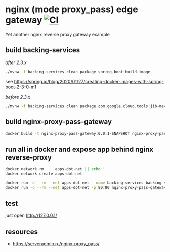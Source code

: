# nginx (mode proxy_pass) edge gateway [![ CI ](https://github.com/daggerok/nginx-proxy-pass-gateway-example/workflows/%20CI%20/badge.svg)](https://github.com/daggerok/nginx-proxy-pass-gateway-example/actions?query=workflow%3A%22+CI+%22)
Yet another nginx reverse proxy gateway example

## build backing-services

_after 2.3.x_

```bash
./mvnw -f backing-services clean package spring-boot:build-image
```

see https://spring.io/blog/2020/01/27/creating-docker-images-with-spring-boot-2-3-0-m1

_before 2.3.x_

```bash
./mvnw -f backing-services clean package com.google.cloud.tools:jib-maven-plugin:dockerBuild -Dimage=backing-services:0.0.1-SNAPSHOT
```

## build nginx-proxy-pass-gateway

```bash
docker build -t nginx-proxy-pass-gateway:0.0.1-SNAPSHOT nginx-proxy-pass-gateway
```

## run all in docker and expose app behind nginx reverse-proxy

```bash
docker network rm     apps-dot-net || echo ''
docker network create apps-dot-net

docker run -d --rm --net apps-dot-net --name backing-services backing-services:0.0.1-SNAPSHOT
docker run -d --rm --net apps-dot-net -p 80:80 nginx-proxy-pass-gateway:0.0.1-SNAPSHOT
``` 

## test

just open http://127.0.0.1/

<!--
docker rm -f -v `docker ps -aq`
-->

## resources

* https://serveradmin.ru/nginx-proxy_pass/
